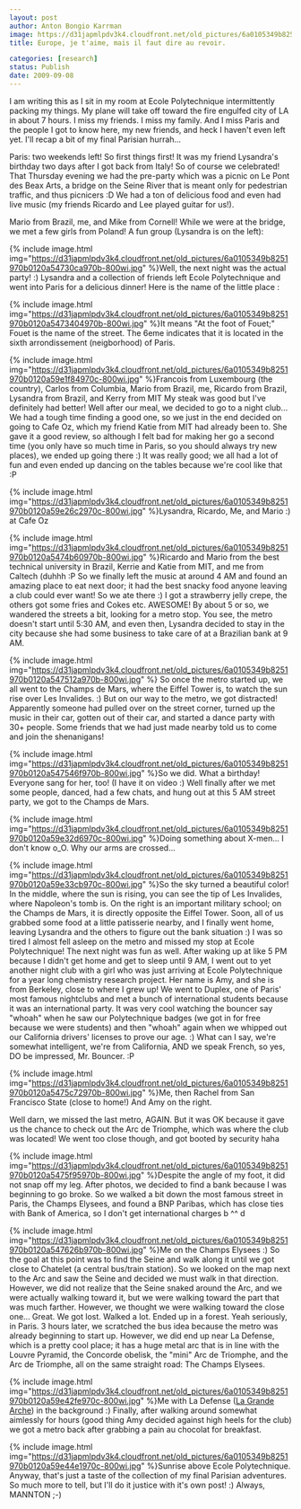 ```yaml
---
layout: post
author: Anton Bongio Karrman
image: https://d31japmlpdv3k4.cloudfront.net/old_pictures/6a0105349b8251970b0120a5473220970b-800wi.jpg
title: Europe, je t'aime, mais il faut dire au revoir.

categories: [research]
status: Publish
date: 2009-09-08
---
```



I am writing this as I sit in my room at Ecole Polytechnique intermittently packing my things. My plane will take off toward the fire engulfed city of LA in about 7 hours. 
I miss my friends. I miss my family. And I miss Paris and the people I got to know here, my new friends, and heck I haven't even left yet. 
I'll recap a bit of my final Parisian hurrah...

Paris: two weekends left! So first things first! It was my friend Lysandra's birthday two days after I got back from Italy! So of course we celebrated! That Thursday evening we had the pre-party which was a picnic on Le Pont des Beax Arts, a bridge on the Seine River that is meant only for pedestrian traffic, and thus picnicers :D We had a ton of delicious food and even had live music (my friends Ricardo and Lee played guitar for us!).

Mario from Brazil, me, and Mike from Cornell!
While we were at the bridge, we met a few girls from Poland! A fun group (Lysandra is on the left):


{% include image.html img="https://d31japmlpdv3k4.cloudfront.net/old_pictures/6a0105349b8251970b0120a54730ca970b-800wi.jpg" %}Well, the next night was the actual party! :) Lysandra and a collection of friends left Ecole Polytechnique and went into Paris for a delicious dinner! Here is the name of the little place :


{% include image.html img="https://d31japmlpdv3k4.cloudfront.net/old_pictures/6a0105349b8251970b0120a5473404970b-800wi.jpg" %}It means "At the foot of Fouet;" Fouet is the name of the street. The 6eme indicates that it is located in the sixth arrondissement (neigborhood) of Paris.


{% include image.html img="https://d31japmlpdv3k4.cloudfront.net/old_pictures/6a0105349b8251970b0120a59e1f84970c-800wi.jpg" %}Francois from Luxembourg (the country), Carlos from Columbia, Mario from Brazil, me, Ricardo from Brazil, Lysandra from Brazil, and Kerry from MIT
My steak was good but I've definitely had better! Well after our meal, we decided to go to a night club... We had a tough time finding a good one, so we just in the end decided on going to Cafe Oz, which my friend Katie from MIT had already been to. She gave it a good review, so although I felt bad for making her go a second time (you only have so much time in Paris, so you should always try new places), we ended up going there :) It was really good; we all had a lot of fun and even ended up dancing on the tables because we're cool like that :P


{% include image.html img="https://d31japmlpdv3k4.cloudfront.net/old_pictures/6a0105349b8251970b0120a59e26c2970c-800wi.jpg" %}Lysandra, Ricardo, Me, and Mario :) at Cafe Oz


{% include image.html img="https://d31japmlpdv3k4.cloudfront.net/old_pictures/6a0105349b8251970b0120a5474b60970b-800wi.jpg" %}Ricardo and Mario from the best technical university in Brazil, Kerrie and Katie from MIT, and me from Caltech (duhhh :P
So we finally left the music at around 4 AM and found an amazing place to eat next door; it had the best snacky food anyone leaving a club could ever want! So we ate there :) I got a strawberry jelly crepe, the others got some fries and Cokes etc. AWESOME!
By about 5 or so, we wandered the streets a bit, looking for a metro stop. You see, the metro doesn't start until 5:30 AM, and even then, Lysandra decided to stay in the city because she had some business to take care of at a Brazilian bank at 9 AM. 


{% include image.html img="https://d31japmlpdv3k4.cloudfront.net/old_pictures/6a0105349b8251970b0120a547512a970b-800wi.jpg" %} So once the metro started up, we all went to the Champs de Mars, where the Eiffel Tower is, to watch the sun rise over Les Invalides. :) But on our way to the metro, we got distracted! Apparently someone had pulled over on the street corner, turned up the music in their car, gotten out of their car, and started a dance party with 30+ people. Some friends that we had just made nearby told us to come and join the shenanigans!


{% include image.html img="https://d31japmlpdv3k4.cloudfront.net/old_pictures/6a0105349b8251970b0120a547546f970b-800wi.jpg" %}So we did. What a birthday! Everyone sang for her, too! (I have it on video :)
Well finally after we met some people, danced, had a few chats, and hung out at this 5 AM street party, we got to the Champs de Mars.


{% include image.html img="https://d31japmlpdv3k4.cloudfront.net/old_pictures/6a0105349b8251970b0120a59e32d6970c-800wi.jpg" %}Doing something about X-men... I don't know o_O. Why our arms are crossed...


{% include image.html img="https://d31japmlpdv3k4.cloudfront.net/old_pictures/6a0105349b8251970b0120a59e33cb970c-800wi.jpg" %}So the sky turned a beautiful color! In the middle, where the sun is rising, you can see the tip of Les Invalides, where Napoleon's tomb is. On the right is an important military school; on the Champs de Mars, it is directly opposite the Eiffel Tower. Soon, all of us grabbed some food at a little patisserie nearby, and I finally went home, leaving Lysandra and the others to figure out the bank situation :) I was so tired I almost fell asleep on the metro and missed my stop at Ecole Polytechnique!
The next night was fun as well. After waking up at like 5 PM because I didn't get home and get to sleep until 9 AM, I went out to yet another night club with a girl who was just arriving at Ecole Polytechnique for a year long chemistry research project. Her name is Amy, and she is from Berkeley, close to where I grew up! We went to Duplex, one of Paris' most famous nightclubs and met a bunch of international students because it was an international party. It was very cool watching the bouncer say "whoah" when he saw our Polytechnique badges (we got in for free because we were students) and then "whoah" again when we whipped out our California drivers' licenses to prove our age. :) What can I say, we're somewhat intelligent, we're from California, AND we speak French, so yes, DO be impressed, Mr. Bouncer. :P


{% include image.html img="https://d31japmlpdv3k4.cloudfront.net/old_pictures/6a0105349b8251970b0120a5475c72970b-800wi.jpg" %}Me, then Rachel from San Francisco State (close to home!) And Amy on the right.

Well darn, we missed the last metro, AGAIN. But it was OK because it gave us the chance to check out the Arc de Triomphe, which was where the club was located! We went too close though, and got booted by security haha


{% include image.html img="https://d31japmlpdv3k4.cloudfront.net/old_pictures/6a0105349b8251970b0120a5475f95970b-800wi.jpg" %}Despite the angle of my foot, it did not snap off my leg. After photos, we decided to find a bank because I was beginning to go broke. So we walked a bit down the most famous street in Paris, the Champs Elysees, and found a BNP Paribas, which has close ties with Bank of America, so I don't get international charges b ^^ d


{% include image.html img="https://d31japmlpdv3k4.cloudfront.net/old_pictures/6a0105349b8251970b0120a547626b970b-800wi.jpg" %}Me on the Champs Elysees :)
So the goal at this point was to find the Seine and walk along it until we got close to Chatelet (a central bus/train station). So we looked on the map next to the Arc and saw the Seine and decided we must walk in that direction. However, we did not realize that the Seine snaked around the Arc, and we were actually walking toward it, but we were walking toward the part that was much farther. However, we thought we were walking toward the close one... Great. We got lost. Walked a lot. Ended up in a forest. Yeah seriously, in Paris. 
3 hours later, we scratched the bus idea because the metro was already beginning to start up. However, we did end up near La Defense, which is a pretty cool place; it has a huge metal arc that is in line with the Louvre Pyramid, the Concorde obelisk, the "mini" Arc de Triomphe, and the Arc de Triomphe, all on the same straight road: The Champs Elysees.


{% include image.html img="https://d31japmlpdv3k4.cloudfront.net/old_pictures/6a0105349b8251970b0120a59e42fe970c-800wi.jpg" %}Me with La Defense (<a href="https://en.wikipedia.org/wiki/Grande_Arche" target="_blank">La Grande Arche</a>) in the background :)
Finally, after walking around somewhat aimlessly for hours (good thing Amy decided against high heels for the club) we got a metro back after grabbing a pain au chocolat for breakfast.


{% include image.html img="https://d31japmlpdv3k4.cloudfront.net/old_pictures/6a0105349b8251970b0120a59e44e1970c-800wi.jpg" %}Sunrise above Ecole Polytechnique. 
Anyway, that's just a taste of the collection of my final Parisian adventures. So much more to tell, but I'll do it justice with it's own post! :)
Always,
MANNTON ;-)
